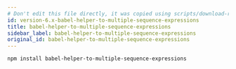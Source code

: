 ```yaml
---
# Don't edit this file directly, it was copied using scripts/download-readmes.js: 
id: version-6.x-babel-helper-to-multiple-sequence-expressions
title: babel-helper-to-multiple-sequence-expressions
sidebar_label: babel-helper-to-multiple-sequence-expressions
original_id: babel-helper-to-multiple-sequence-expressions
---
```


```sh
npm install babel-helper-to-multiple-sequence-expressions
```

